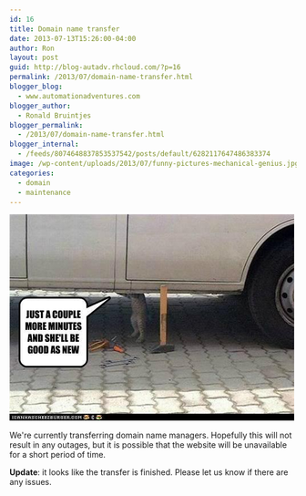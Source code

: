 ```yaml
---
id: 16
title: Domain name transfer
date: 2013-07-13T15:26:00-04:00
author: Ron
layout: post
guid: http://blog-autadv.rhcloud.com/?p=16
permalink: /2013/07/domain-name-transfer.html
blogger_blog:
  - www.automationadventures.com
blogger_author:
  - Ronald Bruintjes
blogger_permalink:
  - /2013/07/domain-name-transfer.html
blogger_internal:
  - /feeds/8074648837853537542/posts/default/6282117647486383374
image: /wp-content/uploads/2013/07/funny-pictures-mechanical-genius.jpg
categories:
  - domain
  - maintenance
---
```

![](/wp-content/uploads/2013/07/funny-pictures-mechanical-genius.jpg)

We're currently transferring domain name managers. Hopefully this will not result in any outages, but it is possible that the website will be unavailable for a short period of time.

**Update**: it looks like the transfer is finished. Please let us know if there are any issues.